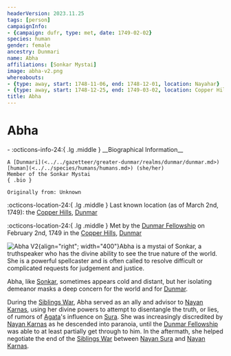 ```yaml
---
headerVersion: 2023.11.25
tags: [person]
campaignInfo:
- {campaign: dufr, type: met, date: 1749-02-02}
species: human
gender: female
ancestry: Dunmari
name: Abha
affiliations: [Sonkar Mystai]
image: abha-v2.png
whereabouts:
- {type: away, start: 1748-11-06, end: 1748-12-01, location: Nayahar}
- {type: away, start: 1748-12-25, end: 1749-03-02, location: Copper Hills}
title: Abha
---
```

# Abha
<div class="grid cards ext-narrow-margin ext-one-column" markdown>
- :octicons-info-24:{ .lg .middle } __Biographical Information__

    A [Dunmari](<../../gazetteer/greater-dunmar/realms/dunmar/dunmar.md>) [human](<../../species/humans/humans.md>) (she/her)  
    Member of the Sonkar Mystai  
    { .bio }

    Originally from: Unknown
</div>

:octicons-location-24:{ .lg .middle } Last known location (as of March 2nd, 1749): the [Copper Hills](<../../gazetteer/greater-dunmar/darba-highlands/copper-hills.md>), [Dunmar](<../../gazetteer/greater-dunmar/realms/dunmar/dunmar.md>)



:octicons-location-24:{ .lg .middle } Met by the [Dunmar Fellowship](<../pcs/dunmar-fellowship/dunmar-fellowship.md>) on February 2nd, 1749 in the [Copper Hills](<../../gazetteer/greater-dunmar/darba-highlands/copper-hills.md>), [Dunmar](<../../gazetteer/greater-dunmar/realms/dunmar/dunmar.md>)  


![Abha V2](../../assets/abha-v2.png){align="right"; width="400"}Abha is a mystai of Sonkar, a truthspeaker who has the divine ability to see the true nature of the world. She is a powerful spellcaster and is often called to resolve difficult or complicated requests for judgement and justice. 

Abha, like [Sonkar](<../../cosmology/gods/incorporeal-gods/dunmari/sonkar.md>), sometimes appears cold and distant, but her isolating demeanor masks a deep concern for the world and for [Dunmar](<../../gazetteer/greater-dunmar/realms/dunmar/dunmar.md>). 


During the [Siblings War](<../../events/1700s/siblings-war.md>), Abha served as an ally and advisor to [Nayan Karnas](<./nayan-karnas.md>), using her divine powers to attempt to disentangle the truth, or lies, of rumors of [Agata](<../fey/agata.md>)'s influence on [Sura](<./sura.md>). She was increasingly discredited by [Nayan Karnas](<./nayan-karnas.md>) as he descended into paranoia, until the [Dunmar Fellowship](<../pcs/dunmar-fellowship/dunmar-fellowship.md>) was able to at least partially get through to him. In the aftermath, she helped negotiate the end of the [Siblings War](<../../events/1700s/siblings-war.md>) between [Nayan Sura](<./sura.md>) and [Nayan Karnas](<./nayan-karnas.md>). 
